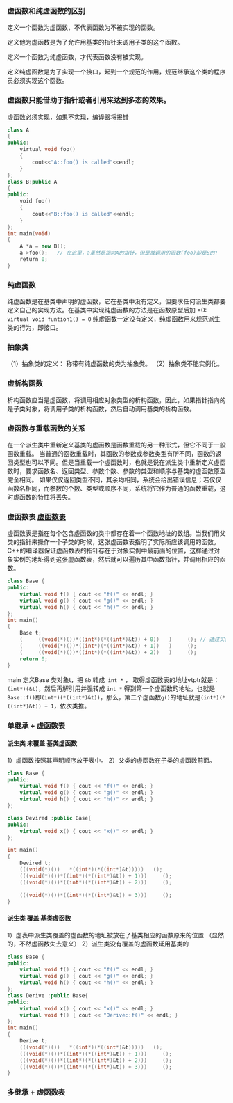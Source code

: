 ### 虚函数和纯虚函数的区别
定义一个函数为虚函数，不代表函数为不被实现的函数。

定义他为虚函数是为了允许用基类的指针来调用子类的这个函数。

定义一个函数为纯虚函数，才代表函数没有被实现。

定义纯虚函数是为了实现一个接口，起到一个规范的作用，规范继承这个类的程序员必须实现这个函数。

### 虚函数只能借助于指针或者引用来达到多态的效果。
虚函数必须实现，如果不实现，编译器将报错
```cpp
class A
{
public:
    virtual void foo()
    {
        cout<<"A::foo() is called"<<endl;
    }
};
class B:public A
{
public:
    void foo()
    {
        cout<<"B::foo() is called"<<endl;
    }
};
int main(void)
{
    A *a = new B();
    a->foo();   // 在这里，a虽然是指向A的指针，但是被调用的函数(foo)却是B的!
    return 0;
}
```

### 纯虚函数
纯虚函数是在基类中声明的虚函数，它在基类中没有定义，但要求任何派生类都要定义自己的实现方法。在基类中实现纯虚函数的方法是在函数原型后加 =0:
`virtual void funtion1() = 0`
纯虚函数一定没有定义，纯虚函数用来规范派生类的行为，即接口。

### 抽象类
（1）抽象类的定义： 称带有纯虚函数的类为抽象类。
（2）抽象类不能实例化。

### 虚析构函数
析构函数应当是虚函数，将调用相应对象类型的析构函数，因此，如果指针指向的是子类对象，将调用子类的析构函数，然后自动调用基类的析构函数。

### 虚函数与重载函数的关系
在一个派生类中重新定义基类的虚函数是函数重载的另一种形式，但它不同于一般函数重载。
当普通的函数重载时，其函数的参数或参数类型有所不同，函数的返回类型也可以不同。但是当重载一个虚函数时，也就是说在派生类中重新定义虚函数时，要求函数名、返回类型、参数个数、参数的类型和顺序与基类的虚函数原型完全相同。
如果仅仅返回类型不同，其余均相同，系统会给出错误信息；若仅仅函数名相同，而参数的个数、类型或顺序不同，系统将它作为普通的函数重载，这时虚函数的特性将丢失。 



### 虚函数表 [虚函数表](https://www.cnblogs.com/Mered1th/p/10924545.html)
虚函数表是指在每个包含虚函数的类中都存在着一个函数地址的数组。当我们用父类的指针来操作一个子类的时候，这张虚函数表指明了实际所应该调用的函数。
C++的编译器保证虚函数表的指针存在于对象实例中最前面的位置，这样通过对象实例的地址得到这张虚函数表，然后就可以遍历其中函数指针，并调用相应的函数。
```cpp
class Base {
public:
	virtual void f() { cout << "f()" << endl; }
	virtual void g() { cout << "g()" << endl; }
	virtual void h() { cout << "h()" << endl; }
};
int main()
{
	Base t;
	(     ((void(*)())*((int*)(*((int*)&t)) + 0))   )     (); // 通过实例对象的地址，得到了对象所有的类函数
	(     ((void(*)())*((int*)(*((int*)&t)) + 1))   )     ();
	(	  ((void(*)())*((int*)(*((int*)&t)) + 2))	)     ();
	return 0;
}
```
main 定义Base 类对象t，把 `&b` 转成` int *` ，
取得虚函数表的地址vtptr就是：`(int*)(&t)`，然后再解引用并强转成 `int *`
得到第一个虚函数的地址，也就是`Base::f()`即`(int*)(*((int*)&t))`，那么，第二个虚函数`g()`的地址就是`(int*)(*((int*)&t)) + 1`，依次类推。

### 单继承 + 虚函数表
#### 派生类 未覆盖 基类虚函数
1）虚函数按照其声明顺序放于表中。
2）父类的虚函数在子类的虚函数前面。
```cpp
class Base {
public:
	virtual void f() { cout << "f()" << endl; }
	virtual void g() { cout << "g()" << endl; }
	virtual void h() { cout << "h()" << endl; }
};

class Devired :public Base{
public:
	virtual void x() { cout << "x()" << endl; }
};

int main()
{
	Devired t;
	(((void(*)())   *((int*)(*((int*)&t)))))   ();
	(((void(*)())*((int*)(*((int*)&t)) + 1)))     ();
	(((void(*)())*((int*)(*((int*)&t)) + 2)))     ();

	(((void(*)())*((int*)(*((int*)&t)) + 3)))     ();
}
```
#### 派生类 覆盖 基类虚函数
1）虚表中派生类覆盖的虚函数的地址被放在了基类相应的函数原来的位置 （显然的，不然虚函数失去意义）
2）派生类没有覆盖的虚函数延用基类的
```cpp
class Base {
public:
	virtual void f() { cout << "f()" << endl; }
	virtual void g() { cout << "g()" << endl; }
	virtual void h() { cout << "h()" << endl; }
};
class Derive :public Base{
public:
	virtual void x() { cout << "x()" << endl; }
	virtual void f() { cout << "Derive::f()" << endl; }
};
int main()
{
	Derive t;
	(((void(*)())   *((int*)(*((int*)&t)))))   ();
	(((void(*)())*((int*)(*((int*)&t)) + 1)))     ();
	(((void(*)())*((int*)(*((int*)&t)) + 2)))     ();
	(((void(*)())*((int*)(*((int*)&t)) + 3)))     ();
}
```

### 多继承 + 虚函数表
